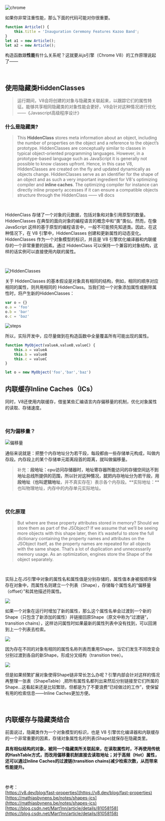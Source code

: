 ![chrome](https://cdn.pixabay.com/photo/2016/09/13/11/04/browser-1666982_960_720.png)

如果你非常注重性能，那么下面的代码可能对你很重要。

```javascript
function Article() { 
	this.title = 'Inauguration Ceremony Features Kazoo Band'; 
}
let a1 = new Article();
let a2 = new Article();
```

构造函数跟**性能**有什么关系呢？这就要从js引擎（Chrome V8）的工作原理说起了——

<br/>

## 使用隐藏类HiddenClasses

> 运行期间，V8会将创建的对象与隐藏类关联起来，以跟踪它们的属性特征。能够共享相同隐藏类的对象性能会更好，V8会针对这种情况进行优化 ——《Javascript高级程序设计》

### 什么是隐藏类?

> This **HiddenClass** stores meta information about an object, including the number of properties on the object and a reference to the object’s prototype. HiddenClasses are conceptually similar to classes in typical object-oriented programming languages. However, in a prototype-based language such as JavaScript it is generally not possible to know classes upfront. Hence, in this case V8, HiddenClasses are created on the fly and updated dynamically as objects change. HiddenClasses serve as an identifier for the shape of an object and as such a very important ingredient for V8's optimizing compiler and **inline caches**. The optimizing compiler for instance can directly inline property accesses if it can ensure a compatible objects structure through the HiddenClass —— v8 docs

<br/>

HiddenClass 存储了一个对象的元数据，包括对象和对象引用原型的数量。HiddenClasses 在典型的面向对象的编程语言的概念中和“类”类似。然而，在像 JavaScript 这样的基于原型的编程语言中，一般不可能预先知道类。因此，在这种情况下，在 V8 引擎中，HiddenClasses 创建和更新属性的动态变化。HiddenClasses 作为一个对象模型的标识，并且是 V8 引擎优化编译器和内联缓存的一个非常重要的因素。通过 HiddenClass 可以保持一个兼容的对象结构，这样的话实例可以直接使用内联的属性。

<br/>

![HiddenClasses](https://user-gold-cdn.xitu.io/2017/9/20/bbf9dbc54282c1fbfb0c5da5c098295d?imageView2/0/w/1280/h/960/format/webp/ignore-error/1)

关于 HiddenClasses 的基本假设是对象具有相同的结构，例如，相同的顺序对应相同的属性，则共用相同的 HiddenClass。当我们给一个对象添加属性或删除属性时，将产生新的HiddenClasses：

```javascript
var o = {}
o.a = 'foo'
o.b = 'bar'
o.c = 'baz'
```

![steps](https://user-gold-cdn.xitu.io/2017/9/20/de7e0383e5bcd1d8e710b65aeb3c73b7?imageView2/0/w/1280/h/960/format/webp/ignore-error/1)

所以，实际开发中，应尽量做到在构造函数中全量覆盖所有可能出现的属性。

```javascript
function MyObject(valueA,valueB,valueC) {
	this.a = valueA
	this.b = valueB
	this.c = valueC
}

let o = new MyObject('foo','bar','baz')
```

## 内联缓存Inline Caches（ICs）

同时，V8还使用内联缓存，借鉴某些汇编语言内存偏移量的机制，优化对象属性的读取、存储速度。

<br/>

### 何为偏移量？

![偏移量](https://img-blog.csdn.net/20180715231000537?watermark/2/text/aHR0cHM6Ly9ibG9nLmNzZG4ubmV0L01hcnQxbm4=/font/5a6L5L2T/fontsize/400/fill/I0JBQkFCMA==/dissolve/70)

通俗来说就是：把整个内存地址分为若干段，每段都由一些存储单元构成，叫做内存段。内存段上的某个存储单元距离段首的距离，就叫做偏移量。

> 补充：**段地址：**cpu访问存储器时，地址寄存器所能访问的存储空间达不到地址总线所提供的范围，所以针对这种情况，就把内存地址分为若干段，用段地址（也叫**逻辑地址**，并不真实存在）表示各个内存段。**实际地址：**也叫物理地址，内存中的内存单元实际地址。

<br/>

### 优化原理

> But where are these property attributes stored in memory? Should we store them as part of the JSObject? If we assume that we’ll be seeing more objects with this shape later, then it’s wasteful to store the full dictionary containing the property names and attributes on the JSObject itself, as the property names are repeated for all objects with the same shape. That’s a lot of duplication and unnecessarily memory usage. As an optimization, engines store the Shape of the object separately.

<br/>

实际上在JS引擎中对象的属性名和属性值是分别存储的，属性值本身被按顺序保存在对象中，而属性名则建立一个列表（Shape），存储每个属性名的“偏移量（offset）”和其他描述符属性。

![](https://user-gold-cdn.xitu.io/2019/5/1/16a72622ae1a5927?imageView2/0/w/1280/h/960/format/webp/ignore-error/1)

如果一个对象在运行时增加了新的属性，那么这个属性名单会过渡到一个新的Shape（只包含了新添加的属性）并链接回原Shape（原文中称为“过渡链”，transition chains），这样访问属性时如果最新的属性列表中没有找到，可以回溯到上一个列表去检索。

![](https://user-gold-cdn.xitu.io/2019/5/1/16a726309b8d70c2?imageView2/0/w/1280/h/960/format/webp/ignore-error/1)

因为存在不同的对象有相同的属性名称列表而重用Shape，当它们发生不同改变会分别过渡到各自的新Shape，形成分叉结构（transition tree）。

![](https://user-gold-cdn.xitu.io/2019/5/1/16a72643a65f1e36?imageView2/0/w/1280/h/960/format/webp/ignore-error/1)

但是如果频繁扩展对象使得Shape链非常长怎么办呢？引擎内部会针对这样的情况再整理一张表（ShapeTable）,把所有属性名都列出来然后分别链接至它们所属的Shape...这看起来还是比较繁琐，但都是为了不要浪费“已经做过的工作”，使保留有用的检索信息——Inline Caches更加方便。

<br/>

## 内联缓存与隐藏类结合

前面说过，隐藏类作为一个对象模型的标识，也是 V8 引擎优化编译器和内联缓存的一个非常重要的因素，存储对象属性名的列表(Shape)就保存在隐藏类里。

**具有相似结构的对象，被同一个隐藏类所关联起来，在读取属性时，不再使用传统的HashTable方式，而改用偏移量机制直接去读取地址；对于高频（Hot）属性，还可以通过Inline Caches的过渡链(transition chains)减少检索次数，从而带来性能提升。**


<br/>

参考：
<br/>
[https://v8.dev/blog/fast-properties](https://v8.dev/blog/fast-properties)<br/>
[https://mathiasbynens.be/notes/shapes-ics](https://mathiasbynens.be/notes/shapes-ics)<br/>
[https://blog.csdn.net/Mart1nn/article/details/81058158](https://blog.csdn.net/Mart1nn/article/details/81058158)